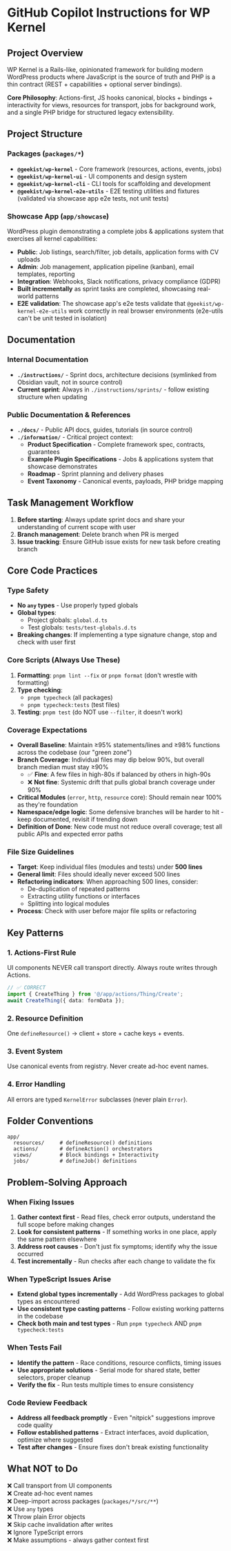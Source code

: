 # GitHub Copilot Instructions for WP Kernel

## Project Overview

WP Kernel is a Rails-like, opinionated framework for building modern WordPress products where JavaScript is the source of truth and PHP is a thin contract (REST + capabilities + optional server bindings).

**Core Philosophy**: Actions-first, JS hooks canonical, blocks + bindings + interactivity for views, resources for transport, jobs for background work, and a single PHP bridge for structured legacy extensibility.

## Project Structure

### Packages (`packages/*`)

- **`@geekist/wp-kernel`** - Core framework (resources, actions, events, jobs)
- **`@geekist/wp-kernel-ui`** - UI components and design system
- **`@geekist/wp-kernel-cli`** - CLI tools for scaffolding and development
- **`@geekist/wp-kernel-e2e-utils`** - E2E testing utilities and fixtures (validated via showcase app e2e tests, not unit tests)

### Showcase App (`app/showcase`)

WordPress plugin demonstrating a complete jobs & applications system that exercises all kernel capabilities:

- **Public**: Job listings, search/filter, job details, application forms with CV uploads
- **Admin**: Job management, application pipeline (kanban), email templates, reporting
- **Integration**: Webhooks, Slack notifications, privacy compliance (GDPR)
- **Built incrementally** as sprint tasks are completed, showcasing real-world patterns
- **E2E validation**: The showcase app's e2e tests validate that `@geekist/wp-kernel-e2e-utils` work correctly in real browser environments (e2e-utils can't be unit tested in isolation)

## Documentation

### Internal Documentation

- **`./instructions/`** - Sprint docs, architecture decisions (symlinked from Obsidian vault, not in source control)
- **Current sprint**: Always in `./instructions/sprints/` - follow existing structure when updating

### Public Documentation & References

- **`./docs/`** - Public API docs, guides, tutorials (in source control)
- **`./information/`** - Critical project context:
    - **Product Specification** - Complete framework spec, contracts, guarantees
    - **Example Plugin Specifications** - Jobs & applications system that showcase demonstrates
    - **Roadmap** - Sprint planning and delivery phases
    - **Event Taxonomy** - Canonical events, payloads, PHP bridge mapping

## Task Management Workflow

1. **Before starting**: Always update sprint docs and share your understanding of current scope with user
2. **Branch management**: Delete branch when PR is merged
3. **Issue tracking**: Ensure GitHub issue exists for new task before creating branch

## Core Code Practices

### Type Safety

- **No `any` types** - Use properly typed globals
- **Global types**:
    - Project globals: `global.d.ts`
    - Test globals: `tests/test-globals.d.ts`
- **Breaking changes**: If implementing a type signature change, stop and check with user first

### Core Scripts (Always Use These)

1. **Formatting**: `pnpm lint --fix` or `pnpm format` (don't wrestle with formatting)
2. **Type checking**:
    - `pnpm typecheck` (all packages)
    - `pnpm typecheck:tests` (test files)
3. **Testing**: `pnpm test` (do NOT use `--filter`, it doesn't work)

### Coverage Expectations

- **Overall Baseline**: Maintain ≥95% statements/lines and ≥98% functions across the codebase (our "green zone")
- **Branch Coverage**: Individual files may dip below 90%, but overall branch median must stay ≥90%
    - ✅ **Fine**: A few files in high-80s if balanced by others in high-90s
    - ❌ **Not fine**: Systemic drift that pulls global branch coverage under 90%
- **Critical Modules** (`error`, `http`, `resource` core): Should remain near 100% as they're foundation
- **Namespace/edge logic**: Some defensive branches will be harder to hit - keep documented, revisit if trending down
- **Definition of Done**: New code must not reduce overall coverage; test all public APIs and expected error paths

### File Size Guidelines

- **Target**: Keep individual files (modules and tests) under **500 lines**
- **General limit**: Files should ideally never exceed 500 lines
- **Refactoring indicators**: When approaching 500 lines, consider:
    - De-duplication of repeated patterns
    - Extracting utility functions or interfaces
    - Splitting into logical modules
- **Process**: Check with user before major file splits or refactoring

## Key Patterns

### 1. Actions-First Rule

UI components NEVER call transport directly. Always route writes through Actions.

```typescript
// ✅ CORRECT
import { CreateThing } from '@/app/actions/Thing/Create';
await CreateThing({ data: formData });
```

### 2. Resource Definition

One `defineResource()` → client + store + cache keys + events.

### 3. Event System

Use canonical events from registry. Never create ad-hoc event names.

### 4. Error Handling

All errors are typed `KernelError` subclasses (never plain `Error`).

## Folder Conventions

```
app/
  resources/     # defineResource() definitions
  actions/       # defineAction() orchestrators
  views/         # Block bindings + Interactivity
  jobs/          # defineJob() definitions
```

## Problem-Solving Approach

### When Fixing Issues

1. **Gather context first** - Read files, check error outputs, understand the full scope before making changes
2. **Look for consistent patterns** - If something works in one place, apply the same pattern elsewhere
3. **Address root causes** - Don't just fix symptoms; identify why the issue occurred
4. **Test incrementally** - Run checks after each change to validate the fix

### When TypeScript Issues Arise

- **Extend global types incrementally** - Add WordPress packages to global types as encountered
- **Use consistent type casting patterns** - Follow existing working patterns in the codebase
- **Check both main and test types** - Run `pnpm typecheck` AND `pnpm typecheck:tests`

### When Tests Fail

- **Identify the pattern** - Race conditions, resource conflicts, timing issues
- **Use appropriate solutions** - Serial mode for shared state, better selectors, proper cleanup
- **Verify the fix** - Run tests multiple times to ensure consistency

### Code Review Feedback

- **Address all feedback promptly** - Even "nitpick" suggestions improve code quality
- **Follow established patterns** - Extract interfaces, avoid duplication, optimize where suggested
- **Test after changes** - Ensure fixes don't break existing functionality

## What NOT to Do

❌ Call transport from UI components  
❌ Create ad-hoc event names  
❌ Deep-import across packages (`packages/*/src/**`)  
❌ Use `any` types  
❌ Throw plain Error objects  
❌ Skip cache invalidation after writes  
❌ Ignore TypeScript errors  
❌ Make assumptions - always gather context first
